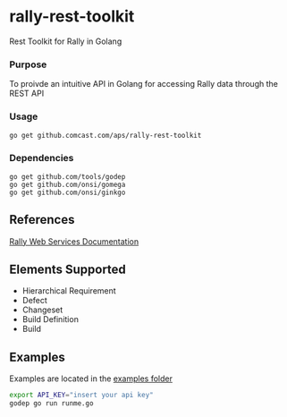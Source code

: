 # rally-rest-toolkit
Rest Toolkit for Rally in Golang

### Purpose
To proivde an intuitive API in Golang for accessing Rally data through the REST API

### Usage

```sh
go get github.comcast.com/aps/rally-rest-toolkit
```

### Dependencies
```
go get github.com/tools/godep
go get github.com/onsi/gomega
go get github.com/onsi/ginkgo
```

## References
[Rally Web Services Documentation](https://rally1.rallydev.com/slm/doc/webservice)

## Elements Supported
* Hierarchical Requirement
* Defect
* Changeset
* Build Definition
* Build

## Examples
Examples are located in the [examples folder](examples)

```sh
export API_KEY="insert your api key"
godep go run runme.go
```
